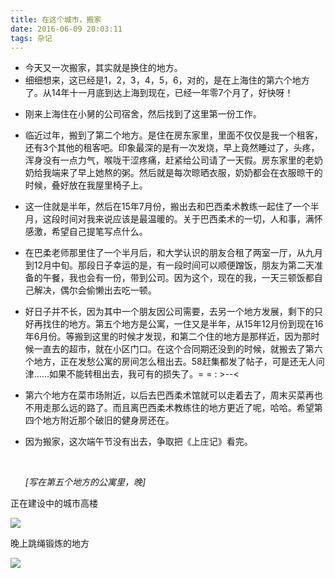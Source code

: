 ```yaml
---
title: 在这个城市，搬家
date: 2016-06-09 20:03:11
tags: 杂记
---
```


- 今天又一次搬家，其实就是换住的地方。
- 细细想来，这已经是1，2，3，4，5，6，对的，是在上海住的第六个地方了。从14年十一月底到达上海到现在，已经一年零7个月了，好快呀！

<!-- more -->

- 刚来上海住在小舅的公司宿舍，然后找到了这里第一份工作。

- 临近过年，搬到了第二个地方。是住在房东家里，里面不仅仅是我一个租客，还有3个其他的租客吧。印象最深的是有一次发烧，早上竟然睡过了，头疼，浑身没有一点力气，喉咙干涩疼痛，赶紧给公司请了一天假。房东家里的老奶奶给我端来了早上她熬的粥。然后就是每次晾晒衣服，奶奶都会在衣服晾干的时候，叠好放在我屋里椅子上。

- 这一住就是半年，然后在15年7月份，搬出去和巴西柔术教练一起住了一个半月，这段时间对我来说应该是最温暖的。关于巴西柔术的一切，人和事，满怀感激，希望自己提笔写点什么。

- 在巴柔老师那里住了一个半月后，和大学认识的朋友合租了两室一厅，从九月到12月中旬。那段日子幸运的是，有一段时间可以顺便蹭饭，朋友为第二天准备的午餐，我也会有一份，带到公司。因为这个，现在的我，一天三顿饭都自己解决，偶尔会偷懒出去吃一顿。

- 好日子并不长，因为其中一个朋友因公司需要，去另一个地方发展，剩下的只好再找住的地方。第五个地方是公寓，一住又是半年，从15年12月份到现在16年6月份。等搬到这里的时候才发现，和第二个住的地方是那样近，因为那时候一直去的超市，就在小区门口。在这个合同期还没到的时候，就搬去了第六个地方，正在发愁公寓的房间怎么租出去。58赶集都发了帖子，可是还无人问津……如果不能转租出去，我可有的损失了。= = : >--<

- 第六个地方在菜市场附近，以后去巴西柔术馆就可以走着去了，周末买菜再也不用走那么远的路了。而且离巴西柔术教练住的地方更近了呢，哈哈。希望第四个地方附近那个破旧的健身房还在。

- 因为搬家，这次端午节没有出去，争取把《上庄记》看完。

  ​

  *[写在第五个地方的公寓里，晚]*

正在建设中的城市高楼

![](../../../../images/note/1.png)

晚上跳绳锻炼的地方

![](../../../../images/note/2.png)